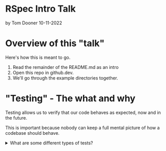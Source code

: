 # RSpec Intro Talk
by Tom Dooner
10-11-2022

# Overview of this "talk"
Here's how this is meant to go.

1. Read the remainder of the README.md as an intro
2. Open this repo in github.dev.
3. We'll go through the example directories together.

# "Testing" - The what and why
Testing allows us to verify that our code behaves as expected, now and in the future.

This is important because nobody can keep a full mental picture of how a codebase should behave.

<details>
<summary>What are some different types of tests?</summary>

You'll hear these general terms that describe the "surface area" that a test covers:
* __Unit Tests__: Tests of individual methods (small surface area, isolated, "units")
* __Integration Tests__: Tests of an integrated system. (large surface area, entangled)

Rails and RSpec have a lot of different "types" of test, dependending on what you're trying to test. Here are some that we use (in order of increasing surface area):
* __Model Specs__: Tests of methods on a given Model.
* __Controller Specs__: Tests of request processing logic in a Controller.
* __System (or Feature) Specs__: Integration tests of a full page render. Sometimes uses a simulated browser to even test JavaScript.

Almost all Rails framework entities (Views, Routes, etc.) can be tested, but teams vary on whether we find those valuable.
</details>

